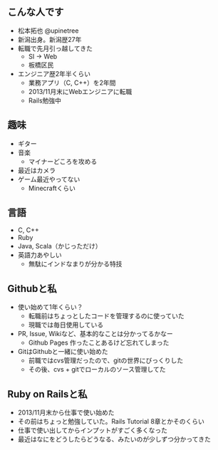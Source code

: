 ## こんな人です
* 松本拓也 @upinetree
* 新潟出身。新潟歴27年
* 転職で先月引っ越してきた
  * SI -> Web
  * 板橋区民
* エンジニア歴2年半くらい
  * 業務アプリ（C, C++）を2年間
  * 2013/11月末にWebエンジニアに転職
  * Rails勉強中

## 趣味
* ギター
* 音楽
  * マイナーどころを攻める
* 最近はカメラ
* ゲーム最近やってない
  * Minecraftくらい

## 言語
* C, C++
* Ruby
* Java, Scala（かじっただけ）
* 英語力あやしい
  * 無駄にインドなまりが分かる特技

## Githubと私
* 使い始めて1年くらい？
  * 転職前はちょっとしたコードを管理するのに使っていた
  * 現職では毎日使用している
* PR, Issue, Wikiなど、基本的なことは分かってるかなー
  * Github Pages 作ったことあるけど忘れてしまった
* GitはGithubと一緒に使い始めた
  * 前職ではcvs管理だったので、gitの世界にびっくりした
  * その後、cvs + gitでローカルのソース管理してた

## Ruby on Railsと私
* 2013/11月末から仕事で使い始めた
* その前はちょっと勉強していた。Rails Tutorial 8章とかそのくらい
* 仕事で使い出してからインプットがすごく多くなった
* 最近はなにをどうしたらどうなる、みたいのが少しずつ分かってきた


